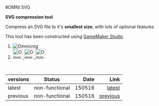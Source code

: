 #OMNI SVG

<defs>
<style type="text/css">
 <![CDATA[
    li {display:block}
    li a {display:inline-block}
   ]]>
</style>
</defs>
<b> SVG compression tool</b>
<p>Compress an SVG file to it's <b>smallest size</b>, with lots of optional features</p>

This tool has been constructed using <a href="http://www.yoyogames.com/gamemaker">GameMaker Studio</a>
<ol list-style-type="none">
<li><a>
<img title="Omnicrog" src="https://scontent-lhr3-1.xx.fbcdn.net/v/t1.0-1/p160x160/10858540_10205422314899201_8699371067342511992_n.jpg?oh=cecfb57090eb62cfb6316bb5e8a69777&oe=57A7444C"></img></a>
</li>
<li>
<a href="https://www.facebook.com/omnicrog" >
<img title="Omnicrog on Facebook" width="32px" height="32px"
src="https://camo.githubusercontent.com/9ff6408f24688a2b5e83a0b570d94852b301c71b/68747470733a2f2f64726976652e676f6f676c652e636f6d2f7468756d626e61696c3f69643d30423132496d746859396976465a304974583231774f557474566b552661757468757365723d3026763d3134363332363938383232383326737a3d773332302d683230302d6b"></img>
</a>
<a href="https://github.com/omnicrog">
<img title="Omnicrog on GitHub" width="32px" height="32px"
src="https://camo.githubusercontent.com/fe79cadc35e92d1280c8f117cd5c4da0c0b72201/68747470733a2f2f64726976652e676f6f676c652e636f6d2f7468756d626e61696c3f69643d30423132496d7468593969764659335a5553466c5a535774325533632661757468757365723d3026763d3134363332363938383238333726737a3d773830302d7277"></img>
</a>
<a href="https://twitter.com/omnicrog">
<img title="Omnicrog on Twitter" width="32px" height="32px"
src="https://camo.githubusercontent.com/8a33f79c838baab309da568cdf9185b6d3edf1aa/68747470733a2f2f64726976652e676f6f676c652e636f6d2f7468756d626e61696c3f69643d30423132496d7468593969764656575a504d6d3566557a5257596d382661757468757365723d3026763d3134363332363938383238333726737a3d7738342d683633"></img>
</a>
</li>



</ol>



<br>

| versions      |Status         | Date  | Link    |
| ------------- |:-------------:| -----:| -------:|
| latest        | non-functional| 150516| <a href="https://github.com/omnicrog/OMNI_SVG">latest</a>  |
| previous      | non-functional| 150516| <a href="https://github.com/omnicrog/OMNI_SVG/tree/b2c8cd69910212e10ad3bc734e1c5acff272d39b">previous</a>|
